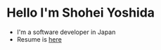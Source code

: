 # Hello I'm Shohei Yoshida

- I'm a software developer in Japan
- Resume is [here](https://github.com/syohex/resume)
